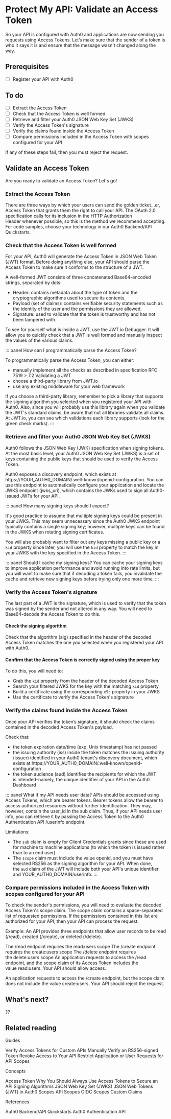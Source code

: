 

# Protect My API: Validate an Access Token

So your API is configured with Auth0 and applications are now sending you requests using Access Tokens. Let’s make sure that the sender of a token is who it says it is and ensure that the message wasn't changed along the way.

## Prerequisites

- [ ] Register your API with Auth0

## To do

- [ ] Extract the Access Token
- [ ] Check that the Access Token is well formed
- [ ] Retrieve and filter your Auth0 JSON Web Key Set (JWKS)
- [ ] Verify the Access Token's signature
- [ ] Verify the claims found inside the Access Token
- [ ] Compare permissions included in the Access Token with scopes configured for your API

If any of these steps fail, then you must reject the request.

## Validate an Access Token

Are you ready to validate an Access Token? Let's go!

### Extract the Access Token
There are three ways by which your users can send the golden ticket...er, Access Token that grants them the right to call your API. The OAuth 2.0 specification calls for its inclusion in the HTTP Authorization Header whenever possible, so this is the method we recommend accepting. For code samples, choose your technology in our Auth0 Backend/API Quickstarts.

### Check that the Access Token is well formed
For your API, Auth0 will generate the Access Token in JSON Web Token (JWT) format. Before doing anything else, your API should parse the Access Token to make sure it conforms to the structure of a JWT.

A well-formed JWT consists of three concatenated Base64-encoded strings, separated by dots: 

- Header: contains metadata about the type of token and the cryptographic algorithms used to secure its contents.
- Payload (set of claims): contains verifiable security statements such as the identity of the user and the permissions they are allowed.
- Signature: used to validate that the token is trustworthy and has not been tampered with.

To see for yourself what is inside a JWT, use the JWT.io Debugger. It will allow you to quickly check that a JWT is well formed and manually inspect the values of the various claims.

::: panel How can I programmatically parse the Access Token?

To programmatically parse the Access Token, you can either:

- manually implement all the checks as described in specification RFC 7519 > 7.2 Validating a JWT
- choose a third-party library from JWT.io
- use any existing middleware for your web framework

If you choose a third-party library, remember to pick a library that supports the signing algorithm you selected when you registered your API with Auth0. Also, since you will probably use this library again when you validate the JWT's standard claims, be aware that not all libraries validate all claims. At JWT.io, you can see which validations each library supports (look for the green check marks).
:::

### Retrieve and filter your Auth0 JSON Web Key Set (JWKS)
Auth0 follows the JSON Web Key (JWK) specification when signing tokens. At the most basic level, your Auth0 JSON Web Key Set (JWKS) is a set of keys containing the public keys that should be used to verify the Access Token.

Auth0 exposes a discovery endpoint, which exists at https://YOUR_AUTH0_DOMAIN/.well-known/openid-configuration. You can use this endpoint to automatically configure your application and locate the JWKS endpoint (jwks_uri), which contains the JWKs used to sign all Auth0-issued JWTs for your API.

::: panel How many signing keys should I expect?

It's good practice to assume that multiple signing keys could be present in your JWKS. This may seem unnecessary since the Auth0 JWKS endpoint typically contains a single signing key; however, multiple keys can be found in the JWKS when rotating signing certificates.

You will also probably want to filter out any keys missing a public key or a `kid` property since later, you will use the `kid` property to match the key in your JWKS with the key specified in the Access Token.
:::

::: panel Should I cache my signing keys?
You can cache your signing keys to improve application performance and avoid running into rate limits, but you will want to make sure that if decoding a token fails, you invalidate the cache and retrieve new signing keys before trying only one more time.
:::

### Verify the Access Token's signature

The last part of a JWT is the signature, which is used to verify that the token was signed by the sender and not altered in any way. You will need to Base64-decode the Access Token to do this.

#### Check the signing algorithm

Check that the algorithm (alg) specified in the header of the decoded Access Token matches the one you selected when you registered your API with Auth0.

#### Confirm that the Access Token is correctly signed using the proper key

To do this, you will need to:

- Grab the `kid` property from the header of the decoded Access Token
- Search your filtered JWKS for the key with the matching `kid` property
- Build a certificate using the corresponding `x5c` property in your JWKS
- Use the certificate to verify the Access Token's signature

### Verify the claims found inside the Access Token

Once your API verifies the token’s signature, it should check the claims contained in the decoded Access Token's payload.

Check that:

- the token expiration date/time (exp, Unix timestamp) has not passed
- the issuing authority (iss) inside the token matches the issuing authority (issuer) identified in your Auth0 tenant's discovery document, which exists at https://YOUR_AUTH0_DOMAIN/.well-known/openid-configuration
- the token audience (aud) identifies the recipients for which the JWT is intended–namely, the unique identifier of your API in the Auth0 Dashboard

::: panel What if my API needs user data?
APIs should be accessed using Access Tokens, which are bearer tokens. Bearer tokens allow the bearer to access authorized resources without further identification. They may, however, contain the user_id in the sub claim. Thus, if your API needs user info, you can retrieve it by passing the Access Token to the Auth0 Authentication API /userinfo endpoint.

Limitations:

- The `sub` claim is empty for Client Credentials grants since these are used for machine to machine applications (to which the token is issued rather than to an end user)
- The `scope` claim must include the value openid, and you must have selected RS256 as the signing algorithm for your API. When done, the `aud` claim of the JWT will include both your API's unique identifier and YOUR_AUTH0_DOMAIN/userinfo.
:::

### Compare permissions included in the Access Token with scopes configured for your API

To check the sender's permissions, you will need to evaluate the decoded Access Token's scope claim. The scope claim contains a space-separated list of requested permissions. If the permissions contained in this list are authorized for your API, then your API can process the request.

Example:
An API provides three endpoints that allow user records to be read (/read), created (/create), or deleted (/delete).

The /read endpoint requires the read:users scope
The /create endpoint requires the create:users scope
The /delete endpoint requires the delete:users scope
An application requests to access the /read endpoint, and the scope claim of its Access Token includes the value read:users. Your API should allow access.

An application requests to access the /create endpoint, but the scope claim does not include the value create:users. Your API should reject the request.

## What's next?
??

## Related reading

Guides

Verify Access Tokens for Custom APIs
Manually Verify an RS256-signed Token
Revoke Access to Your API
Restrict Application or User Requests for API Scopes

Concepts

Access Token
Why You Should Always Use Access Tokens to Secure an API
Signing Algorithms
JSON Web Key Set (JWKS)
JSON Web Tokens (JWT) in Auth0
Scopes
API Scopes
OIDC Scopes
Custom Claims

References

Auth0 Backend/API Quickstarts
Auth0 Authentication API

